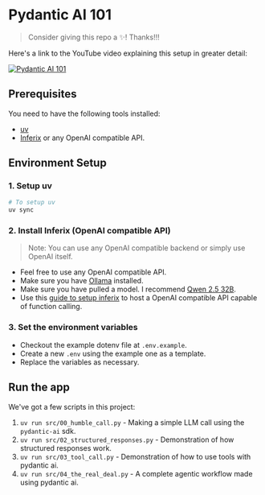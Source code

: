 # Pydantic AI 101

> Consider giving this repo a ✨! Thanks!!!

Here's a link to the YouTube video explaining this setup in greater detail: 

[![Pydantic AI 101](./assets/pydanticai-101.png)](https://youtu.be/ferNt5JTaGQ)

## Prerequisites

You need to have the following tools installed:

- [uv](https://docs.astral.sh/uv/)
- [Inferix](https://github.com/YourTechBud/inferix) or any OpenAI compatible API.

## Environment Setup

### 1. Setup uv

```bash
# To setup uv
uv sync
```

### 2. Install Inferix (OpenAI compatible API)

> Note: You can use any OpenAI compatible backend or simply use OpenAI itself.

- Feel free to use any OpenAI compatible API.
- Make sure you have [Ollama](https://ollama.ai/) installed.
- Make sure you have pulled a model. I recommend [Qwen 2.5 32B](https://ollama.com/library/qwen2.5:32b).
- Use this [guide to setup inferix](https://github.com/YourTechBud/inferix) to host a OpenAI compatible API capable of function calling.

### 3. Set the environment variables

- Checkout the example dotenv file at `.env.example`.
- Create a new `.env` using the example one as a template.
- Replace the variables as necessary.

## Run the app

We've got a few scripts in this project:

1. `uv run src/00_humble_call.py` - Making a simple LLM call using the `pydantic-ai` sdk.
2. `uv run src/02_structured_responses.py` - Demonstration of how structured responses work.
3. `uv run src/03_tool_call.py` - Demonstration of how to use tools with pydantic ai.
4. `uv run src/04_the_real_deal.py` - A complete agentic workflow made using pydantic ai.